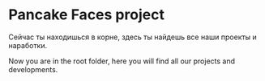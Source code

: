 # Pancake Faces project
Сейчас ты находишься в корне, здесь ты найдешь все наши проекты и наработки.

Now you are in the root folder, here you will find all our projects and developments.
